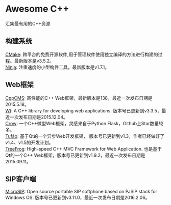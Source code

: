# Awesome C++
汇集最有用的C++资源

## 构建系统
[CMake](http://www.cmake.org/): 跨平台的免费开源软件,用于管理软件使用独立编译的方法进行构建的过程。最新版本是v3.5.2。       
[Ninja](https://github.com/ninja-build/ninja): 注重速度的小型构件工具，最新版本是v1.7.1。    

## Web框架
[CppCMS](http://cppcms.com/): 高性能的C++ Web框架，最新版本是138，最近一次发布日期是2015.5.18。     
[Wt](https://github.com/kdeforche/wt): A C++ library for developing web applications. 版本号已更新到v3.3.5，最近一次发布日期是2015.12.04。  
[Crow](https://github.com/ipkn/crow): 一个C++微型Web框架，灵感来自于Python Flask，Github上Star数量较多。  
[Tufão](https://github.com/vinipsmaker/tufao): 基于Qt的一个异步Web开发框架， 版本号已更新到v1.3，作者已经做好了v1.4、v1.5的开发计划。  
[TreeFrog](https://github.com/treefrogframework/treefrog-framework): High-speed C++ MVC Framework for Web Application. 也是基于Qt的一个C++ Web框架，版本号已更新到v1.9.2，最近一次发布日期是2015.09.11。

## SIP客户端
[MicroSIP](http://www.microsip.org/): Open source portable SIP softphone based on PJSIP stack for Windows OS. 版本号已更新到v3.11.0，最近一次发布日期是2016.2.06。
